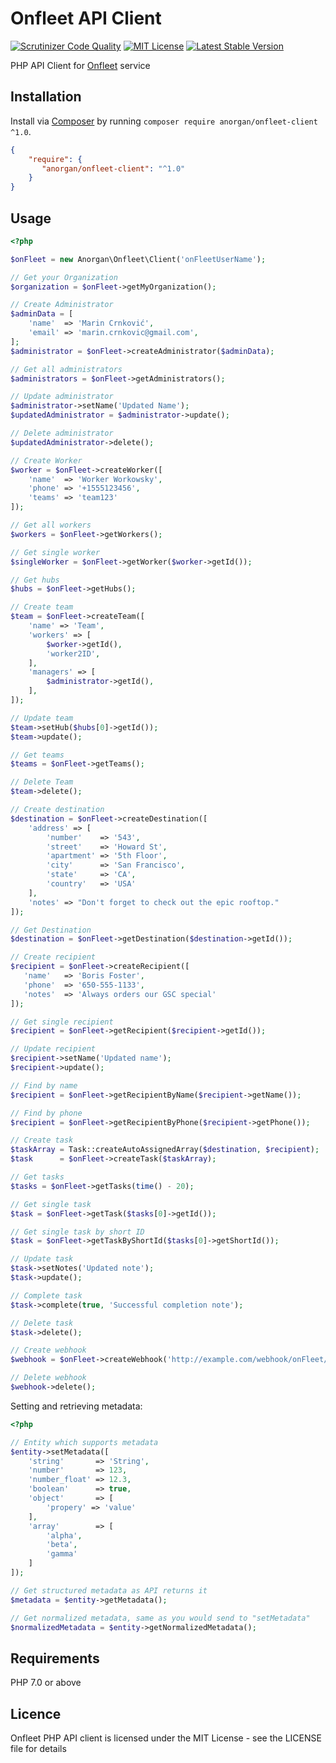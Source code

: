 # Onfleet API Client

[![Scrutinizer Code Quality](https://scrutinizer-ci.com/g/anorgan/onfleet-client/badges/quality-score.png?b=master)](https://scrutinizer-ci.com/g/anorgan/onfleet-client/?branch=master)
[![MIT License](https://img.shields.io/badge/license-MIT-brightgreen.svg)](https://github.com/anorgan/onfleet-client/blob/master/LICENSE)
[![Latest Stable Version](https://img.shields.io/packagist/v/anorgan/onfleet-client.svg?style=flat-square)](https://packagist.org/packages/anorgan/onfleet-client)

PHP API Client for [Onfleet](https://onfleet.com) service

## Installation

Install via [Composer](http://getcomposer.org) by running `composer require anorgan/onfleet-client ^1.0`.

```json
{
    "require": {
       "anorgan/onfleet-client": "^1.0"
    }
}
```

## Usage

```php
<?php

$onFleet = new Anorgan\Onfleet\Client('onFleetUserName');

// Get your Organization
$organization = $onFleet->getMyOrganization();

// Create Administrator
$adminData = [
    'name'  => 'Marin Crnković',
    'email' => 'marin.crnkovic@gmail.com',
];
$administrator = $onFleet->createAdministrator($adminData);

// Get all administrators
$administrators = $onFleet->getAdministrators();

// Update administrator
$administrator->setName('Updated Name');
$updatedAdministrator = $administrator->update();

// Delete administrator
$updatedAdministrator->delete();

// Create Worker
$worker = $onFleet->createWorker([
    'name'  => 'Worker Workowsky',
    'phone' => '+1555123456',
    'teams' => 'team123'
]);

// Get all workers
$workers = $onFleet->getWorkers();

// Get single worker
$singleWorker = $onFleet->getWorker($worker->getId());

// Get hubs
$hubs = $onFleet->getHubs();

// Create team
$team = $onFleet->createTeam([
    'name' => 'Team',
    'workers' => [
        $worker->getId(),
        'worker2ID',
    ],
    'managers' => [
        $administrator->getId(),
    ],
]);

// Update team
$team->setHub($hubs[0]->getId());
$team->update();

// Get teams
$teams = $onFleet->getTeams();

// Delete Team
$team->delete();

// Create destination
$destination = $onFleet->createDestination([
    'address' => [
        'number'    => '543',
        'street'    => 'Howard St',
        'apartment' => '5th Floor',
        'city'      => 'San Francisco',
        'state'     => 'CA',
        'country'   => 'USA'
    ],
    'notes' => "Don't forget to check out the epic rooftop."
]);

// Get Destination
$destination = $onFleet->getDestination($destination->getId());

// Create recipient
$recipient = $onFleet->createRecipient([
   'name'   => 'Boris Foster',
   'phone'  => '650-555-1133',
   'notes'  => 'Always orders our GSC special'
]);

// Get single recipient
$recipient = $onFleet->getRecipient($recipient->getId());

// Update recipient
$recipient->setName('Updated name');
$recipient->update();

// Find by name
$recipient = $onFleet->getRecipientByName($recipient->getName());

// Find by phone
$recipient = $onFleet->getRecipientByPhone($recipient->getPhone());

// Create task
$taskArray = Task::createAutoAssignedArray($destination, $recipient);
$task      = $onFleet->createTask($taskArray);

// Get tasks
$tasks = $onFleet->getTasks(time() - 20);

// Get single task
$task = $onFleet->getTask($tasks[0]->getId());

// Get single task by short ID
$task = $onFleet->getTaskByShortId($tasks[0]->getShortId());

// Update task
$task->setNotes('Updated note');
$task->update();

// Complete task
$task->complete(true, 'Successful completion note');

// Delete task
$task->delete();

// Create webhook
$webhook = $onFleet->createWebhook('http://example.com/webhook/onFleet/taskCreated', Anorgan\Onfleet\Webhook::TRIGGER_TASK_CREATED);

// Delete webhook
$webhook->delete();
```

Setting and retrieving metadata:

```php
<?php

// Entity which supports metadata
$entity->setMetadata([
    'string'       => 'String',
    'number'       => 123,
    'number_float' => 12.3,
    'boolean'      => true,
    'object'       => [
        'propery' => 'value'
    ],
    'array'        => [
        'alpha',
        'beta',
        'gamma'
    ]
]);

// Get structured metadata as API returns it
$metadata = $entity->getMetadata();

// Get normalized metadata, same as you would send to "setMetadata"
$normalizedMetadata = $entity->getNormalizedMetadata();
```

## Requirements

PHP 7.0 or above

## Licence

Onfleet PHP API client is licensed under the MIT License - see the LICENSE file for details

